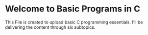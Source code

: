 # Welcome to Basic Programs in C 
This File is created to upload basic C programming essentials. I'll be delivering the content through six subtopics.
